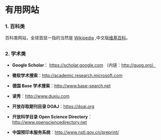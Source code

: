 # 有用网站

### 1. 百科类

百科类网站，全球首屈一指的当然是 [Wikipedia](https://www.wikipedia.org) ,中文版[维基百科](https://zh.wikipedia.org)。

## 

### 2. 学术类

* **Google Scholar**： https://scholar.google.com （内链：http://guog.org）

* **微软学术搜索**：http://academic.research.microsoft.com

* **德国 Base 学术搜索**：http://www.base-search.net

* **读秀**：http://www.duxiu.com

* **开放存取期刊目录 DOAJ**：https://doaj.org

* **开放科学目录 Open Science Directory**：http://www.opensciencedirectory.net 

* **中国预印本服务系统**：http://www.nstl.gov.cn/preprint/